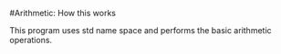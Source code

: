 #Arithmetic: How this works

This program uses std name space and performs the basic arithmetic operations.